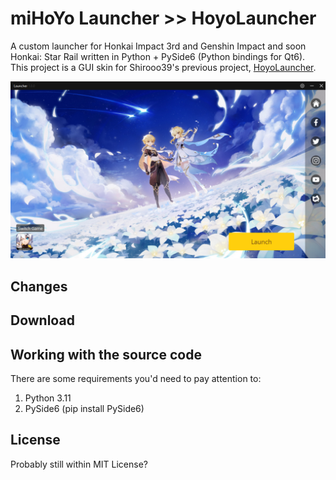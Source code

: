# miHoYo Launcher >> HoyoLauncher

A custom launcher for Honkai Impact 3rd and Genshin Impact and soon Honkai: Star Rail written in Python + PySide6 (Python bindings for Qt6).  
This project is a GUI skin for Shirooo39's previous project, [HoyoLauncher](https://github.com/gablm/hoyolauncher).  

![image](preview.png)

## Changes



## Download

## Working with the source code

There are some requirements you'd need to pay attention to:
1. Python 3.11
2. PySide6 (pip install PySide6)

## License

Probably still within MIT License?
